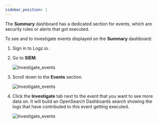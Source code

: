 ```yaml
---
sidebar_position: 1
---
```


The **Summary** dashboard has a dedicated section for events, which are security rules or alerts that got executed.

To see and to investigate events displayed on the **Summary** dashboard:

1. Sign in to Logz.io.

2. Go to **SIEM**.

   ![Investigate_events](https://dytvr9ot2sszz.cloudfront.net/logz-docs/siem-quick-start/events-3.png)


3. Scroll down to the **Events** section. 

   ![Investigate_events](https://dytvr9ot2sszz.cloudfront.net/logz-docs/siem-quick-start/events-1.png)

4. Click the **Investigate** tab next to the event that you want to see more data on. It will build an OpenSearch Dashboards search showing the logs that have contributed to this event getting executed.

   ![Investigate_events](https://dytvr9ot2sszz.cloudfront.net/logz-docs/siem-quick-start/main-siem-to-log.png)
